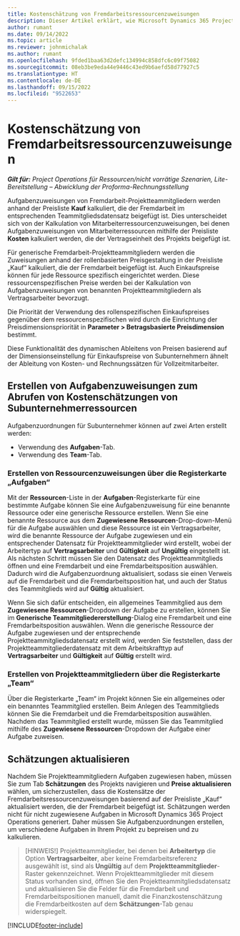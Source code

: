 ```yaml
---
title: Kostenschätzung von Fremdarbeitsressourcenzuweisungen
description: Dieser Artikel erklärt, wie Microsoft Dynamics 365 Project Operations die Kalkulation der Kosten für die Zuweisung von Ressourcen an Subunternehmer berechnet.
author: rumant
ms.date: 09/14/2022
ms.topic: article
ms.reviewer: johnmichalak
ms.author: rumant
ms.openlocfilehash: 9fded1baa63d2defc134994c858dfc6c09f75082
ms.sourcegitcommit: 08eb3be9eda44e9446c43ed9b6aefd58d77927c5
ms.translationtype: HT
ms.contentlocale: de-DE
ms.lasthandoff: 09/15/2022
ms.locfileid: "9522653"
---
```

# <a name="cost-estimation-of-subcontracted-resource-assignments"></a>Kostenschätzung von Fremdarbeitsressourcenzuweisungen

_**Gilt für:** Project Operations für Ressourcen/nicht vorrätige Szenarien, Lite-Bereitstellung – Abwicklung der Proforma-Rechnungsstellung_

Aufgabenzuweisungen von Fremdarbeit-Projektteammitgliedern werden anhand der Preisliste **Kauf** kalkuliert, die der Fremdarbeit im entsprechenden Teammitgliedsdatensatz beigefügt ist. Dies unterscheidet sich von der Kalkulation von Mitarbeiterressourcenzuweisungen, bei denen Aufgabenzuweisungen von Mitarbeiterressourcen mithilfe der Preisliste **Kosten** kalkuliert werden, die der Vertragseinheit des Projekts beigefügt ist. 

Für generische Fremdarbeit-Projektteammitgliedern werden die Zuweisungen anhand der rollenbasierten Preisgestaltung in der Preisliste „Kauf“ kalkuliert, die der Fremdarbeit beigefügt ist. Auch Einkaufspreise können für jede Ressource spezifisch eingerichtet werden. Diese ressourcenspezifischen Preise werden bei der Kalkulation von Aufgabenzuweisungen von benannten Projektteammitgliedern als Vertragsarbeiter bevorzugt. 

Die Priorität der Verwendung des rollenspezifischen Einkaufspreises gegenüber dem ressourcenspezifischen wird durch die Einrichtung der Preisdimensionspriorität in **Parameter > Betragsbasierte Preisdimension** bestimmt.

Diese Funktionalität des dynamischen Ableitens von Preisen basierend auf der Dimensionseinstellung für Einkaufspreise von Subunternehmern ähnelt der Ableitung von Kosten- und Rechnungssätzen für Vollzeitmitarbeiter. 

## <a name="creating-task-assignments-for-getting-cost-estimates-of-subcontractor-resources"></a>Erstellen von Aufgabenzuweisungen zum Abrufen von Kostenschätzungen von Subunternehmerressourcen

Aufgabenzuordnungen für Subunternehmer können auf zwei Arten erstellt werden: 
- Verwendung des **Aufgaben**-Tab.
- Verwendung des **Team**-Tab.

### <a name="creating-resources-assignments-using-the-tasks-tab"></a>Erstellen von Ressourcenzuweisungen über die Registerkarte „Aufgaben“
Mit der **Ressourcen**-Liste in der **Aufgaben**-Registerkarte für eine bestimmte Aufgabe können Sie eine Aufgabenzuweisung für eine benannte Ressource oder eine generische Ressource erstellen. Wenn Sie eine benannte Ressource aus dem **Zugewiesene Ressourcen**-Drop-down-Menü für die Aufgabe auswählen und diese Ressource ist ein Vertragsarbeiter, wird die benannte Ressource der Aufgabe zugewiesen und ein entsprechender Datensatz für Projektteammitglieder wird erstellt, wobei der Arbeitertyp auf **Vertragsarbeiter** und **Gültigkeit** auf **Ungültig** eingestellt ist. Als nächsten Schritt müssen Sie den Datensatz des Projektteammitglieds öffnen und eine Fremdarbeit und eine Fremdarbeitsposition auswählen. Dadurch wird die Aufgabenzuordnung aktualisiert, sodass sie einen Verweis auf die Fremdarbeit und die Fremdarbeitsposition hat, und auch der Status des Teammitglieds wird auf **Gültig** aktualisiert.

Wenn Sie sich dafür entscheiden, ein allgemeines Teammitglied aus dem **Zugewiesene Ressourcen**-Dropdown der Aufgabe zu erstellen, können Sie im **Generische Teammitgliedererstellung**-Dialog eine Fremdarbeit und eine Fremdarbeitsposition auswählen. Wenn die generische Ressource der Aufgabe zugewiesen und der entsprechende Projektteammitgliedsdatensatz erstellt wird, werden Sie feststellen, dass der Projektteammitgliederdatensatz mit dem Arbeitskrafttyp auf **Vertragsarbeiter** und **Gültigkeit** auf **Gültig** erstellt wird.

### <a name="creating-project-team-members-using-the-team-tab"></a>Erstellen von Projektteammitgliedern über die Registerkarte „Team“
Über die Registerkarte „Team“ im Projekt können Sie ein allgemeines oder ein benanntes Teammitglied erstellen. Beim Anlegen des Teammitglieds können Sie die Fremdarbeit und die Fremdarbeitsposition auswählen. Nachdem das Teammitglied erstellt wurde, müssen Sie das Teammitglied mithilfe des **Zugewiesene Ressourcen**-Dropdown der Aufgabe einer Aufgabe zuweisen. 

## <a name="updating-estimates"></a>Schätzungen aktualisieren
Nachdem Sie Projektteammitgliedern Aufgaben zugewiesen haben, müssen Sie zum Tab **Schätzungen** des Projekts navigieren und **Preise aktualisieren** wählen, um sicherzustellen, dass die Kostensätze der Fremdarbeitsressourcenzuweisungen basierend auf der Preisliste „Kauf“ aktualisiert werden, die der Fremdarbeit beigefügt ist. Schätzungen werden nicht für nicht zugewiesene Aufgaben in Microsoft Dynamics 365 Project Operations generiert. Daher müssen Sie Aufgabenzuordnungen erstellen, um verschiedene Aufgaben in Ihrem Projekt zu bepreisen und zu kalkulieren. 

> [HINWEIS!] Projektteammitglieder, bei denen bei **Arbeitertyp** die Option **Vertragsarbeiter**, aber keine Fremdarbeitsreferenz ausgewählt ist, sind als **Ungültig** auf dem **Projektteammitglieder**-Raster gekennzeichnet. Wenn Projektteammitglieder mit diesem Status vorhanden sind, öffnen Sie den Projektteammitgliedsdatensatz und aktualisieren Sie die Felder für die Fremdarbeit und Fremdarbeitspositionen manuell, damit die Finanzkostenschätzung die Fremdarbeitkosten auf dem **Schätzungen**-Tab genau widerspiegelt. 


[!INCLUDE[footer-include](../../includes/footer-banner.md)]
